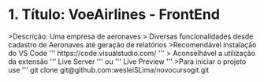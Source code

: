 <h1>1. Título: VoeAirlines - FrontEnd</h1>
>Descrição: Uma empresa de aeronaves
> Diversas funcionalidades desde cadastro de Aeronaves até geração de relatórios
>Recomendável instalação do VS Code
'''
https://code.visualstudio.com/
'''
> Aconselhável a utilização da extensão
'''
Live Server
'''
ou
'''
Live Preview
'''
>Para iniciar o projeto use
'''
git clone git@github.com:wesleiSLima/novocursogit.git
